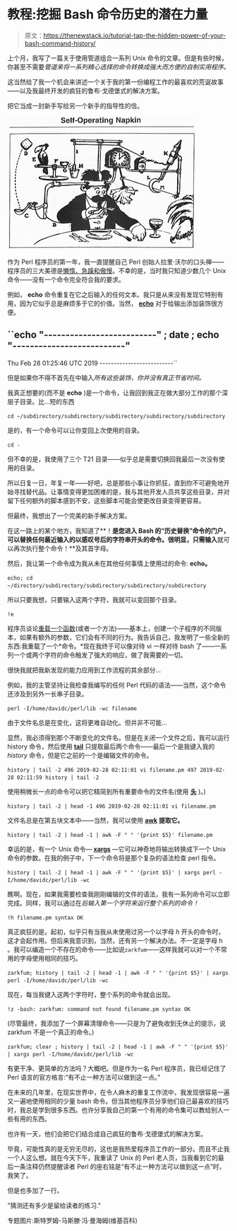 # 教程:挖掘 Bash 命令历史的潜在力量

> 原文：<https://thenewstack.io/tutorial-tap-the-hidden-power-of-your-bash-command-history/>

上个月，我写了一篇关于使用管道组合一系列 Unix 命令的文章。但是有些时候，你甚至不需要*管道来将一系列精心选择的命令转换成强大而方便的自制实用程序。*

这当然给了我一个机会来讲述一个关于我的第一份编程工作的最喜欢的荒诞故事——以及我最终开发的疯狂的鲁布·戈德堡式的解决方案。

把它当成一封新手写给另一个新手的指导性的信。

![Rube_Goldberg's 'Self-Operating Napkin' (cropped) - Originally published in Collier's, September 26 1931 (public domain via Wikipedia)](img/90bcacc4add7e2e931803accbd064aa6.png)

作为 Perl 程序员的第一年，我一直提醒自己 Perl 创始人拉里·沃尔的口头禅——程序员的三大美德是[懒惰、急躁和傲慢](http://threevirtues.com/)。不幸的是，当时我只知道少数几个 Unix 命令——没有一个命令完全符合我的要求。

例如， **echo** 命令重复在它之后输入的任何文本。我只是从来没有发现它特别有用，因为它似乎总是麻烦多于它的价值。当然， [**echo**](http://man7.org/linux/man-pages/man1/echo.1.html) 对于给输出添加装饰很方便。

``echo "--------------------------" ; date ; echo "--------------------------"
--------------------------
Thu Feb 28 01:25:46 UTC 2019
--------------------------`` 

但是如果你不得不首先在中输入*所有这些装饰，你并没有真正节省时间。*

我真正想要的(而不是 **echo** )是一个命令，让我回到我正在做大部分工作的那个深层子目录。比…短的东西

``cd ~/subdirectory/subdirectory/subdirectory/subdirectory/subdirectory``

是的，有一个命令可以让你变回上次使用的目录。

``cd -``

但不幸的是，我使用了三个 T21 目录——似乎总是需要切换回我最后一次没有使用的目录。

所以日复一日，年复一年——好吧，总是那些小事让你抓狂，直到你不可避免地开始寻找替代品。让事情变得更加困难的是，我与其他开发人员共享这些目录，并对留下任何额外的脚本感到不安，这些脚本可能会使更改目录变得更容易。

但最终，我想出了一个完美的新手解决方案。

在这一路上的某个地方，我知道了**！**是您进入 Bash 的“历史替换”命令的门户，可以替换任何最近输入的以感叹号后的字符串开头的命令。很明显，只需输入**就可以再次执行整个命令！**及其首字母。

然后，我让第一个命令成为我从未在其他任何事情上使用过的命令: **echo。**

``echo; cd ~/directory/subdirectory/subdirectory/subdirectory/subdirectory``

所以只要我想，只要输入这两个字符，我就可以变回那个目录。

``!e``

程序员谈论[重载一个函数](https://en.wikipedia.org/wiki/Function_overloading)(或者一个方法)——基本上，创建一个子程序的不同版本，如果有额外的参数，它们会有不同的行为。我告诉自己，我发明了一些全新的东西:我重载了一个*命令。*现在我终于可以像对待 vi 一样对待 bash 了——一系列一个或两个字符的命令触发了强大的响应，做了我需要的一切。

很快我就把我新发现的能力应用到工作流程的其余部分…

例如，我的主管坚持让我检查我编写的任何 Perl 代码的语法——当然，这个命令还涉及到另外一长串子目录。

``perl -I/home/davidc/perl/lib -wc filename``

由于文件名总是在变化，这将更难自动化。但并非不可能…

显然，我必须得到那个不断变化的文件名。但是在关闭一个文件之后，我可以运行 history 命令，然后使用 [**tail**](http://man7.org/linux/man-pages/man1/tail.1.html) 只提取最后两个命令——最后一个是我键入我的 *history* 命令，但是它之前的一个是编辑文件的命令。

``history | tail -2
496 2019-02-28 02:11:01 vi filename.pm
497 2019-02-28 02:11:59 history | tail -2`` 

使用稍微长一点的命令可以把它精简到所有重要命令的文件名(使用 [**头**](http://man7.org/linux/man-pages/man1/head.1.html) )。)

``history | tail -2 | head -1
496 2019-02-28 02:11:01 vi filename.pm``

文件名总是在第五块文本中——当然，我可以使用 **[awk](http://man7.org/linux/man-pages/man1/awk.1p.html) 提取它。**

``history | tail -2 | head -1 | awk -F " " '{print $5}'
filename.pm`` 

幸运的是，有一个 Unix 命令— [**xargs**](http://man7.org/linux/man-pages/man1/xargs.1.html) —它可以神奇地将输出转换成下一个 Unix 命令的参数。在我的例子中，下一个命令将是那个复杂的语法检查 perl 指令。

``history | tail -2 | head -1 | awk -F " " '{print $5}' | xargs perl -I/home/davidc/perl/lib -wc``

瞧啊。现在，如果我需要检查我刚刚编辑的文件的语法，我有一系列命令可以立即完成。同样，我可以通过在*后输入第一个字符来运行整个系列的命令！*

``!h
filename.pm syntax OK``

真正疯狂的是。起初，似乎只有当我从未使用过另一个以字母 *h* 开头的命令时，这才会起作用。但后来我意识到，当然，还有另一个解决办法。不一定是字母 h 。我可以编造一个不存在的命令——比如说`zarkfum`——这样我就可以对一个不常用的字母使用相同的技巧。

``zarkfum; history | tail -2 | head -1 | awk -F " " '{print $5}' | xargs perl -I/home/davidc/perl/lib -wc``

现在，每当我键入这两个字符时，整个系列的命令就会出现。

``!z
-bash: zarkfum: command not found
filename.pm syntax OK`` 

(尽管最终，我添加了一个屏幕清理命令——只是为了避免收到无休止的提示，说 zarkfum 不是一个真正的命令。)

``zarkfum; clear ; history | tail -2 | head -1 | awk -F " " '{print $5}' | xargs perl -I/home/davidc/perl/lib -wc``

有更干净、更简单的方法吗？大概吧。但是作为一名 Perl 程序员，我已经记住了 Perl 语言的官方格言:“有不止一种方法可以做到这一点。”

在未来的几年里，在现实世界中，在令人麻木的重复工作流中，我发现很容易一遍又一遍地使用相同的少量 bash 命令。但当其他程序员分享他们自己最喜欢的技巧时，我总是学到很多东西。也许分享我自己的第一个有用的命令集可以教给别人一些有用的东西。

也许有一天，他们会把它们结合成自己疯狂的鲁布·戈德堡式的解决方案。

毕竟，可能性真的是无穷无尽的，这也是我热爱程序员工作的一部分。而且不止我一个人这么想。就在今天下午，我重读了 Unix 的 Perl 老人页，当我看到它的最后一条注释仍然提醒读者 Perl 的座右铭是“有不止一种方法可以做到这一点”时，我笑了。

但是也多加了一行。

"猜测还有多少是留给读者的练习."

专题图片:斯特罗姆-马斯滕·冯·曼海姆(维基百科)

<svg xmlns:xlink="http://www.w3.org/1999/xlink" viewBox="0 0 68 31" version="1.1"><title>Group</title> <desc>Created with Sketch.</desc></svg>